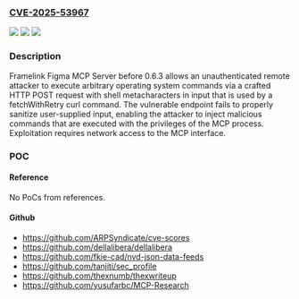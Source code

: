 ### [CVE-2025-53967](https://cve.mitre.org/cgi-bin/cvename.cgi?name=CVE-2025-53967)
![](https://img.shields.io/static/v1?label=Product&message=Figma%20MCP%20Server&color=blue)
![](https://img.shields.io/static/v1?label=Version&message=0%20&color=brightgreen)
![](https://img.shields.io/static/v1?label=Vulnerability&message=CWE-420%20Unprotected%20Alternate%20Channel&color=brightgreen)

### Description

Framelink Figma MCP Server before 0.6.3 allows an unauthenticated remote attacker to execute arbitrary operating system commands via a crafted HTTP POST request with shell metacharacters in input that is used by a fetchWithRetry curl command. The vulnerable endpoint fails to properly sanitize user-supplied input, enabling the attacker to inject malicious commands that are executed with the privileges of the MCP process. Exploitation requires network access to the MCP interface.

### POC

#### Reference
No PoCs from references.

#### Github
- https://github.com/ARPSyndicate/cve-scores
- https://github.com/dellalibera/dellalibera
- https://github.com/fkie-cad/nvd-json-data-feeds
- https://github.com/tanjiti/sec_profile
- https://github.com/thexnumb/thexwriteup
- https://github.com/yusufarbc/MCP-Research

